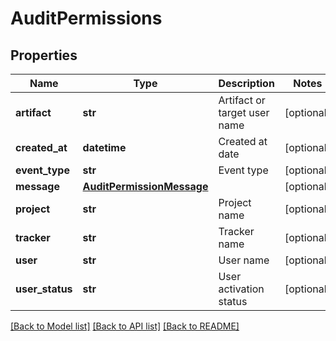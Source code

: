 # AuditPermissions

## Properties
Name | Type | Description | Notes
------------ | ------------- | ------------- | -------------
**artifact** | **str** | Artifact or target user name | [optional] 
**created_at** | **datetime** | Created at date | [optional] 
**event_type** | **str** | Event type | [optional] 
**message** | [**AuditPermissionMessage**](AuditPermissionMessage.md) |  | [optional] 
**project** | **str** | Project name | [optional] 
**tracker** | **str** | Tracker name | [optional] 
**user** | **str** | User name | [optional] 
**user_status** | **str** | User activation status | [optional] 

[[Back to Model list]](../README.md#documentation-for-models) [[Back to API list]](../README.md#documentation-for-api-endpoints) [[Back to README]](../README.md)

